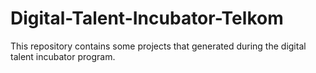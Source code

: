 # Digital-Talent-Incubator-Telkom
This repository contains some projects that generated during the digital talent incubator program.
